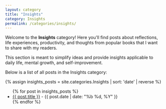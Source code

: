 ```yaml
---
layout: category
title: "Insights"
category: Insights
permalink: /categories/insights/
---
```


Welcome to the **Insights** category! Here you'll find posts about reflections, life experiences, productivity, and thoughts from popular books that I want to share with my readers.

This section is meant to simplify ideas and provide insights applicable to daily life, mental growth, and self-improvement.

Below is a list of all posts in the Insights category:

{% assign insights_posts = site.categories.Insights | sort: 'date' | reverse %}

<ul>
  {% for post in insights_posts %}
    <li><a href="{{ post.url | relative_url }}">{{ post.title }}</a> - {{ post.date | date: "%b %d, %Y" }}</li>
  {% endfor %}
</ul>
